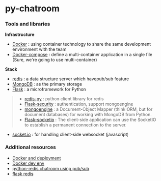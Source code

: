 # py-chatroom

### Tools and libraries

**Infrastructure**
* [Docker](https://www.docker.com/) : using container technology to share the same development environment with the team
* [Docker-compose](https://docs.docker.com/compose/) : define a multi-container application in a single file (Sure, we're going to use multi-container)

**Stack**
* [redis](http://redis.io/) : a data structure server which havepub/sub feature
* [MongoDB](http://www.mongodb.com/) : as the primary storage
* [Flask](http://flask.pocoo.org/) : a microframework for Python

> * [redis-py](https://github.com/andymccurdy/redis-py) : python client library for redis
> * [Flask-security](https://pythonhosted.org/Flask-Security/) : authentication, support mongoengine
> * [mongoengine](http://mongoengine.org/) : a Document-Object Mapper (think ORM, but for document databases) for working with MongoDB from Python.
> * [Flask-socketio](https://flask-socketio.readthedocs.org/en/latest/) : The client-side application can use the SocketIO to establish a permanent connection to the server.

* [socket.io](http://socket.io/) : for handling client-side websocket (javascript)

### Additional resources

* [Docker and deployment](https://www.amon.cx/blog/deploying-web-apps-docker/)
* [Docker dev env](http://matthewminer.com/2015/01/25/docker-dev-environment-for-web-app.html)
* [python-redis chatroom using pub/sub](http://programeveryday.com/post/create-a-simple-chat-room-with-redis-pubsub/)
* [flask redis](http://flask.pocoo.org/snippets/71/)
